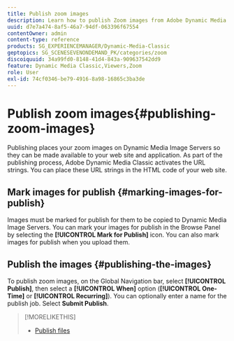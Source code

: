 ```yaml
---
title: Publish zoom images
description: Learn how to publish Zoom images from Adobe Dynamic Media Classic.
uuid: d7e7a474-8af5-46a7-94df-063396f67554
contentOwner: admin
content-type: reference
products: SG_EXPERIENCEMANAGER/Dynamic-Media-Classic
geptopics: SG_SCENESEVENONDEMAND_PK/categories/zoom
discoiquuid: 34a99fd0-8148-41d4-843a-909637542dd9
feature: Dynamic Media Classic,Viewers,Zoom
role: User
exl-id: 74cf0346-be79-4916-8a98-16865c3ba3de
---
```

# Publish zoom images{#publishing-zoom-images}

Publishing places your zoom images on Dynamic Media Image Servers so they can be made available to your web site and application. As part of the publishing process, Adobe Dynamic Media Classic activates the URL strings. You can place these URL strings in the HTML code of your web site.

## Mark images for publish {#marking-images-for-publish}

Images must be marked for publish for them to be copied to Dynamic Media Image Servers. You can mark your images for publish in the Browse Panel by selecting the **[!UICONTROL Mark for Publish]** icon. You can also mark images for publish when you upload them.

## Publish the images {#publishing-the-images}

To publish zoom images, on the Global Navigation bar, select **[!UICONTROL Publish]**, then select a **[!UICONTROL When]** option (**[!UICONTROL One-Time]** or **[!UICONTROL Recurring]**). You can optionally enter a name for the publish job. Select **Submit Publish**.

>[!MORELIKETHIS]
>
>* [Publish files](publishing-files.md#publishing_files)
